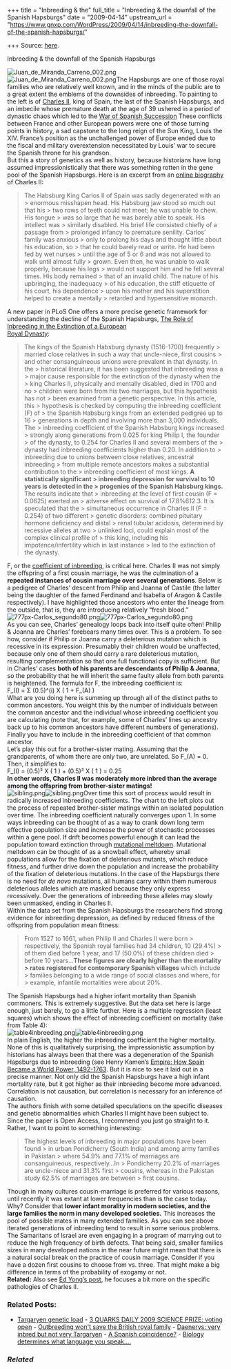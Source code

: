 +++
title = "Inbreeding & the"
full_title = "Inbreeding & the downfall of the Spanish Hapsburgs"
date = "2009-04-14"
upstream_url = "https://www.gnxp.com/WordPress/2009/04/14/inbreeding-the-downfall-of-the-spanish-hapsburgs/"

+++
Source: [here](https://www.gnxp.com/WordPress/2009/04/14/inbreeding-the-downfall-of-the-spanish-hapsburgs/).

Inbreeding & the downfall of the Spanish Hapsburgs

![Juan_de_Miranda_Carreno_002.png](https://i0.wp.com/blogs.discovermagazine.com/gnxp/files/Juan_de_Miranda_Carreno_002.png?resize=150%2C209)![Juan_de_Miranda_Carreno_002.png](https://i0.wp.com/blogs.discovermagazine.com/gnxp/files/Juan_de_Miranda_Carreno_002.png?resize=150%2C209)The Hapsburgs are one of those royal families who are relatively well known, and in the minds of the public are to a great extent the emblems of the downsides of inbreeding. To painting to the left is of [Charles II](https://en.wikipedia.org/wiki/Charles_II_of_Spain), king of Spain, the last of the Spanish Hapsburgs, and an imbecile whose premature death at the age of 39 ushered in a period of dynastic chaos which led to the [War of Spanish Succession](https://en.wikipedia.org/wiki/War_of_the_Spanish_Succession) These conflicts between France and other European powers were one of those turning points in history, a sad capstone to the long reign of the Sun King, Louis the XIV. France’s position as the unchallenged power of Europe ended due to the fiscal and military overextension necessitated by Louis’ war to secure the Spanish throne for his grandson.  
But this a story of genetics as well as history, because historians have long assumed impressionistically that there was something rotten in the gene pool of the Spanish Hapsburgs. Here is an excerpt from an [online biography](http://www.xs4all.nl/~monarchs/madmonarchs/carlos2/carlos2_bio.htm) of Charles II:

> The Habsburg King Carlos II of Spain was sadly degenerated with an > enormous misshapen head. His Habsburg jaw stood so much out that his > two rows of teeth could not meet; he was unable to chew. His tongue > was so large that he was barely able to speak. His intellect was > similarly disabled. His brief life consisted chiefly of a passage from > prolonged infancy to premature senility. Carlos’ family was anxious > only to prolong his days and thought little about his education, so > that he could barely read or write. He had been fed by wet nurses > until the age of 5 or 6 and was not allowed to walk until almost fully > grown. Even then, he was unable to walk properly, because his legs > would not support him and he fell several times. His body remained > that of an invalid child. The nature of his upbringing, the inadequacy > of his education, the stiff etiquette of his court, his dependence > upon his mother and his superstition helped to create a mentally > retarded and hypersensitive monarch.

A new paper in PLoS One offers a more precise genetic framework for understanding the decline of the Spanish Hapsburgs, [The Role of Inbreeding in the Extinction of a European  
Royal Dynasty](http://dx.plos.org/10.1371/journal.pone.0005174):

> The kings of the Spanish Habsburg dynasty (1516-1700) frequently > married close relatives in such a way that uncle-niece, first cousins > and other consanguineous unions were prevalent in that dynasty. In the > historical literature, it has been suggested that inbreeding was a > major cause responsible for the extinction of the dynasty when the > king Charles II, physically and mentally disabled, died in 1700 and no > children were born from his two marriages, but this hypothesis has not > been examined from a genetic perspective. In this article, this > hypothesis is checked by computing the inbreeding coefficient (F) of > the Spanish Habsburg kings from an extended pedigree up to 16 > generations in depth and involving more than 3,000 individuals. The > inbreeding coefficient of the Spanish Habsburg kings increased > strongly along generations from 0.025 for king Philip I, the founder > of the dynasty, to 0.254 for Charles II and several members of the > dynasty had inbreeding coefficients higher than 0.20. In addition to > inbreeding due to unions between close relatives, ancestral inbreeding > from multiple remote ancestors makes a substantial contribution to the > inbreeding coefficient of most kings. **A statistically significant > inbreeding depression for survival to 10 years is detected in the > progenies of the Spanish Habsburg kings.** The results indicate that > inbreeding at the level of first cousin (F = 0.0625) exerted an > adverse effect on survival of 17.8%612.3. It is speculated that the > simultaneous occurrence in Charles II (F = 0.254) of two different > genetic disorders: combined pituitary hormone deficiency and distal > renal tubular acidosis, determined by recessive alleles at two > unlinked loci, could explain most of the complex clinical profile of > this king, including his impotence/infertility which in last instance > led to the extinction of the dynasty.

F, or the [coefficient of inbreeding](http://www.medterms.com/script/main/art.asp?articlekey=3367), is critical here. Charles II was not simply the offspring of a first cousin marriage, he was the culmination of a **repeated instances of cousin marriage over several generations**. Below is a pedigree of Charles’ descent from Philip and Joanna of Castile (the latter being the daughter of the famed Ferdinand and Isabella of Aragon & Castile respectively). I have highlighted those ancestors who enter the lineage from the outside, that is, they are introducing relatively “fresh blood.”  
![777px-Carlos_segundo80.png](https://i0.wp.com/blogs.discovermagazine.com/gnxp/files/777px-Carlos_segundo80.png?resize=500%2C385)![777px-Carlos_segundo80.png](https://i0.wp.com/blogs.discovermagazine.com/gnxp/files/777px-Carlos_segundo80.png?resize=500%2C385)  
As you can see, Charles’ genealogy loops back into itself quite often! Philip & Joanna are Charles’ forebears many times over. This is a problem. To see how, consider if Philip or Joanna carry a deleterious mutation which is recessive in its expression. Presumably their children would be unaffected, because only one of them should carry a rare deleterious mutation, resulting complementation so that one full functional copy is sufficient. But in Charles’ cases **both of his parents are descendants of Philip & Joanna**, so the probability that he will inherit the same faulty allele from both parents is heightened. The formula for F, the inbreeding coefficient is:  
F_(I) = Σ (0.5)^(i) X ( 1 + F_(A) )  
What are you doing here is summing up through all of the distinct paths to common ancestors. You weight this by the number of individuals between the common ancestor and the individual whose inbreeding coefficient you are calculating (note that, for example, some of Charles’ lines up ancestry back up to his common ancestors have different numbers of generations). Finally you have to include in the inbreeding coefficient of that common ancestor.  
Let’s play this out for a brother-sister mating. Assuming that the grandparents, of whom there are only two, are unrelated. So F_(A) = 0. Then, it simplifies to:  
F_(I) = (0.5)³ X ( 1 ) + (0.5)³ X ( 1 ) = 0.25  
**In other words, Charles II was moderately more inbred than the average among the offspring from brother-sister matings!**  
![sibling.png](https://i0.wp.com/blogs.discovermagazine.com/gnxp/files/sibling.png?resize=350%2C240)![sibling.png](https://i0.wp.com/blogs.discovermagazine.com/gnxp/files/sibling.png?resize=350%2C240)Over time this sort of process would result in radically increased inbreeding coefficients. The chart to the left plots out the process of repeated brother-sister matings within an isolated population over time. The inbreeding coefficient naturally converges upon 1. In some ways inbreeding can be thought of as a way to crank down long term effective population size and increase the power of stochastic processes within a gene pool. If drift becomes powerful enough it can lead the population toward extinction through [mutational meltdown](https://en.wikipedia.org/wiki/Mutational_meltdown). Mutational meltdown can be thought of as a snowball effect, whereby small populations allow for the fixation of deleterious mutants, which reduce fitness, and further drive down the population and increase the probability of the fixation of deleterious mutations. In the case of the Hapsburgs there is no need for *de novo* mutations, all humans carry within them numerous deleterious alleles which are masked because they only express recessively. Over the generations of inbreeding these alleles may slowly been unmasked, ending in Charles II.  
Within the data set from the Spanish Hapsburgs the researchers find strong evidence for inbreeding depression, as defined by reduced fitness of the offspring from population mean fitness:

> From 1527 to 1661, when Philip II and Charles II were born > respectively, the Spanish royal families had 34 children, 10 (29.4%) > of them died before 1 year, and 17 (50.0%) of these children died > before 10 years…**These figures are clearly higher than the mortality > rates registered for contemporary Spanish villages** which include > families belonging to a wide range of social classes and where, for > example, infantile mortalities were about 20%.

The Spanish Hapsburgs had a higher infant mortality than Spanish commoners. This is extremely suggestive. But the data set here is large enough, just barely, to go a little further. Here is a multiple regression (least squares) which shows the effect of inbreeding coefficient on mortality (take from Table 4):  
![table4inbreeding.png](https://i0.wp.com/blogs.discovermagazine.com/gnxp/files/table4inbreeding.png?resize=500%2C259)![table4inbreeding.png](https://i0.wp.com/blogs.discovermagazine.com/gnxp/files/table4inbreeding.png?resize=500%2C259)  
In plain English, the higher the inbreeding coefficient the higher mortality. None of this is qualitatively surprising, the impressionistic assumption by historians has always been that there was a degeneration of the Spanish Hapsburgs due to inbreeding (see Henry Kamen’s [Empire: How Spain Became a World Power, 1492-1763](https://www.amazon.com/exec/obidos/ASIN/0060932643/geneexpressio-20). But it is nice to see it laid out in a precise manner. Not only did the Spanish Hapsburgs have a high infant mortality rate, but it got higher as their inbreeding become more advanced. Correlation is not causation, but correlation is necessary for an inference of causation.  
The authors finish with some detailed speculations on the specific diseases and genetic abnormalities which Charles II might have been subject to. Since the paper is Open Access, I recommend you just go straight to it. Rather, I want to point to something interesting:

> The highest levels of inbreeding in major populations have been found > in urban Pondicherry (South India) and among army families in Pakistan > where 54.9% and 77.1% of marriages are consanguineous, respectively…In > Pondicherry 20.2% of marriages are uncle-niece and 31.3% first > cousins, whereas in the Pakistan study 62.5% of marriages are between > first cousins.

Though in many cultures cousin-marriage is preferred for various reasons, until recently it was extant at lower frequencies than is the case today. Why? Consider that **lower infant morality in modern societies, and the large families the norm in many developed societies.** This increases the pool of possible mates in many extended families. As you can see above iterated generations of inbreeding tend to result in some serious problems. The Samaritans of Israel are even engaging in a program of marrying out to reduce the high frequency of birth defects. That being said, smaller families sizes in many developed nations in the near future might mean that there is a natural social break on the practice of cousin marriage. Consider if you have a dozen first cousins to choose from vs. three. That might make a big difference in terms of the probability of exogamy or not.  
**Related:** Also see [Ed Yong’s post](http://scienceblogs.com/notrocketscience/2009/04/how_inbreeding_killed_off_a_line_of_kings.php), he focuses a bit more on the specific pathologies of Charles II.

### Related Posts:

- [Targaryen genetic
  load](https://www.gnxp.com/WordPress/2012/03/27/targaryen-genetic-load/) - [3 QUARKS DAILY 2009 SCIENCE PRIZE: voting
  open](https://www.gnxp.com/WordPress/2009/06/02/3-quarks-daily-2009-science-prize-voting-open/) - [Outbreeding won't save the British royal
  family](https://www.gnxp.com/WordPress/2011/04/26/outbreeding-wont-save-the-british-royal-family/) - [Daenerys: very inbred but not very
  Targaryen](https://www.gnxp.com/WordPress/2016/06/15/daenerys-very-inbred-but-not-very-targaryen/) - [A Spanish
  coincidence?](https://www.gnxp.com/WordPress/2008/02/28/a-spanish-coincidence/) - [Biology determines what language you
  speak....](https://www.gnxp.com/WordPress/2008/02/25/biology-determines-what-language-you-speak/)

### *Related*

[](https://www.addtoany.com/add_to/facebook?linkurl=https%3A%2F%2Fwww.gnxp.com%2FWordPress%2F2009%2F04%2F14%2Finbreeding-the-downfall-of-the-spanish-hapsburgs%2F&linkname=Inbreeding%20%26%20the%20downfall%20of%20the%20Spanish%20Hapsburgs "Facebook")[](https://www.addtoany.com/add_to/twitter?linkurl=https%3A%2F%2Fwww.gnxp.com%2FWordPress%2F2009%2F04%2F14%2Finbreeding-the-downfall-of-the-spanish-hapsburgs%2F&linkname=Inbreeding%20%26%20the%20downfall%20of%20the%20Spanish%20Hapsburgs "Twitter")[](https://www.addtoany.com/add_to/email?linkurl=https%3A%2F%2Fwww.gnxp.com%2FWordPress%2F2009%2F04%2F14%2Finbreeding-the-downfall-of-the-spanish-hapsburgs%2F&linkname=Inbreeding%20%26%20the%20downfall%20of%20the%20Spanish%20Hapsburgs "Email")[](https://www.addtoany.com/share)
